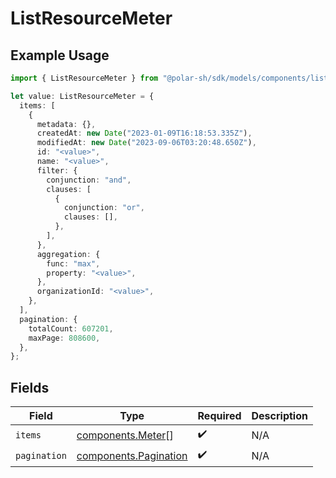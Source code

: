 # ListResourceMeter

## Example Usage

```typescript
import { ListResourceMeter } from "@polar-sh/sdk/models/components/listresourcemeter.js";

let value: ListResourceMeter = {
  items: [
    {
      metadata: {},
      createdAt: new Date("2023-01-09T16:18:53.335Z"),
      modifiedAt: new Date("2023-09-06T03:20:48.650Z"),
      id: "<value>",
      name: "<value>",
      filter: {
        conjunction: "and",
        clauses: [
          {
            conjunction: "or",
            clauses: [],
          },
        ],
      },
      aggregation: {
        func: "max",
        property: "<value>",
      },
      organizationId: "<value>",
    },
  ],
  pagination: {
    totalCount: 607201,
    maxPage: 808600,
  },
};
```

## Fields

| Field                                                          | Type                                                           | Required                                                       | Description                                                    |
| -------------------------------------------------------------- | -------------------------------------------------------------- | -------------------------------------------------------------- | -------------------------------------------------------------- |
| `items`                                                        | [components.Meter](../../models/components/meter.md)[]         | :heavy_check_mark:                                             | N/A                                                            |
| `pagination`                                                   | [components.Pagination](../../models/components/pagination.md) | :heavy_check_mark:                                             | N/A                                                            |